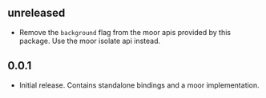 ## unreleased

- Remove the `background` flag from the moor apis provided by this package. Use the moor isolate api
  instead.

## 0.0.1

- Initial release. Contains standalone bindings and a moor implementation.